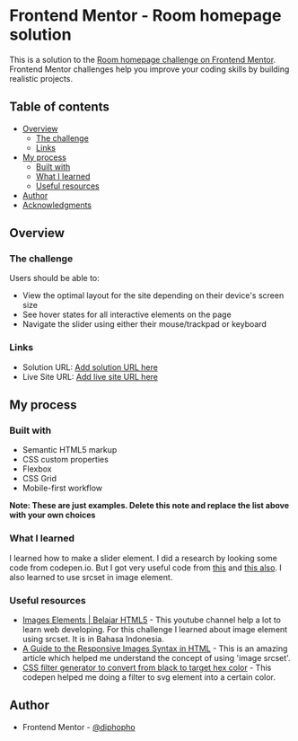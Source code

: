 # Frontend Mentor - Room homepage solution

This is a solution to the [Room homepage challenge on Frontend Mentor](https://www.frontendmentor.io/challenges/room-homepage-BtdBY_ENq). Frontend Mentor challenges help you improve your coding skills by building realistic projects.

## Table of contents

- [Overview](#overview)
  - [The challenge](#the-challenge)
  - [Links](#links)
- [My process](#my-process)
  - [Built with](#built-with)
  - [What I learned](#what-i-learned)
  - [Useful resources](#useful-resources)
- [Author](#author)
- [Acknowledgments](#acknowledgments)

## Overview

### The challenge

Users should be able to:

- View the optimal layout for the site depending on their device's screen size
- See hover states for all interactive elements on the page
- Navigate the slider using either their mouse/trackpad or keyboard

### Links

- Solution URL: [Add solution URL here](https://your-solution-url.com)
- Live Site URL: [Add live site URL here](https://your-live-site-url.com)

## My process

### Built with

- Semantic HTML5 markup
- CSS custom properties
- Flexbox
- CSS Grid
- Mobile-first workflow

**Note: These are just examples. Delete this note and replace the list above with your own choices**

### What I learned

I learned how to make a slider element. I did a research by looking some code from codepen.io. But I got very useful code from [this](https://codepen.io/LimongiVirgil/pen/BaJomrz?editors=1100) and [this also](https://codepen.io/husa7b02589c6/pen/oNvZjgP). I also learned to use srcset in image element.

### Useful resources

- [Images Elements | Belajar HTML5](https://www.youtube.com/watch?v=9g1Zz83FXyc&list=PLFIM0718LjIX-K5eeHRImnZhPUMhsw9A7&index=3) - This youtube channel help a lot to learn web developing. For this challenge I learned about image element using srcset. It is in Bahasa Indonesia.
- [A Guide to the Responsive Images Syntax in HTML](https://css-tricks.com/a-guide-to-the-responsive-images-syntax-in-html/) - This is an amazing article which helped me understand the concept of using 'image srcset'.
- [CSS filter generator to convert from black to target hex color](https://codepen.io/sosuke/pen/Pjoqqp) - This codepen helped me doing a filter to svg element into a certain color.

## Author

- Frontend Mentor - [@diphopho](https://www.frontendmentor.io/profile/Diphopho)
